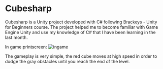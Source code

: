 # Cubesharp
Cubesharp is a Unity project developed with C# following Brackeys - Unity for Beginners course. The project helped me to become familiar with Game Engine Unity and use my knowledge of C# that I have been learning in the last month.

In game printscreen:
![ingame](https://i.imgur.com/EQ30pDT.png)

The gameplay is very simple, the red cube moves at high speed in order to dodge the gray obstacles until you reach the end of the level.
